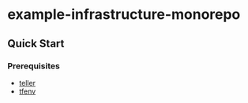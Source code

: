 # example-infrastructure-monorepo

## Quick Start

### Prerequisites

- [teller](https://github.com/tellerops/teller)
- [tfenv](https://github.com/tfutils/tfenv)
